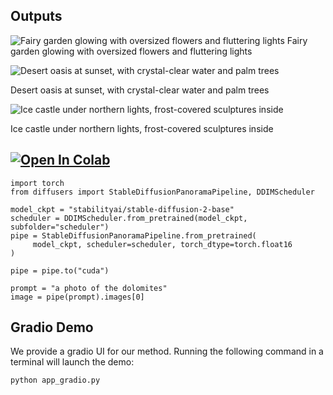 ## Outputs
![Fairy garden glowing with oversized flowers and fluttering lights](https://github.com/user-attachments/assets/1a61c24a-6fc0-47a4-a433-8f9f9d3c0569)  Fairy garden glowing with oversized flowers and fluttering lights

![Desert oasis at sunset, with crystal-clear water and palm trees](https://github.com/user-attachments/assets/c3535af2-5345-4bb9-bc11-15f4bcd88e2e)

Desert oasis at sunset, with crystal-clear water and palm trees


![Ice castle under northern lights, frost-covered sculptures inside](https://github.com/user-attachments/assets/886f60bd-ab27-480b-8ac5-67635d60173c)

Ice castle under northern lights, frost-covered sculptures inside

## [![Open In Colab](https://colab.research.google.com/assets/colab-badge.svg)](https://colab.research.google.com/github/omerbt/MultiDiffusion/blob/master/MultiDiffusion_Panorama.ipynb)

```
import torch
from diffusers import StableDiffusionPanoramaPipeline, DDIMScheduler

model_ckpt = "stabilityai/stable-diffusion-2-base"
scheduler = DDIMScheduler.from_pretrained(model_ckpt, subfolder="scheduler")
pipe = StableDiffusionPanoramaPipeline.from_pretrained(
     model_ckpt, scheduler=scheduler, torch_dtype=torch.float16
)

pipe = pipe.to("cuda")

prompt = "a photo of the dolomites"
image = pipe(prompt).images[0]
```

## Gradio Demo 
We provide a gradio UI for our method. Running the following command in a terminal will launch the demo:
```
python app_gradio.py
```
